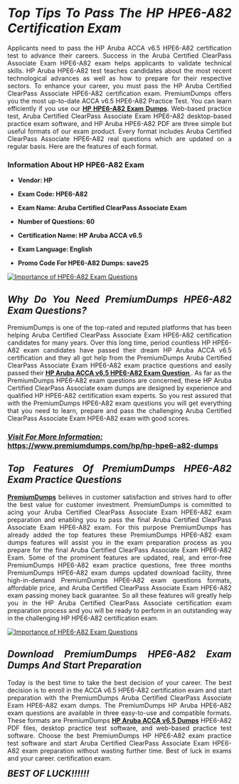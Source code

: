 <h1 style="text-align: justify;"><strong><em>Top Tips To Pass The HP HPE6-A82 Certification Exam</em></strong></h1>

<p style="text-align: justify;">Applicants need to pass the HP Aruba ACCA v6.5 HPE6-A82 certification test to advance their careers. Success in the Aruba Certified ClearPass Associate Exam HPE6-A82 exam helps applicants to validate technical skills. HP Aruba HPE6-A82 test teaches candidates about the most recent technological advances as well as how to prepare for their respective sectors. To enhance your career, you must pass the HP Aruba Certified ClearPass Associate HPE6-A82 certification exam. PremiumDumps offers you the most up-to-date ACCA v6.5 HPE6-A82 Practice Test. You can learn efficiently if you use our <strong><a href="https://www.premiumdumps.com/hp/hp-hpe6-a82-dumps">HP HPE6-A82 Exam Dumps</a></strong>. Web-based practice test, Aruba Certified ClearPass Associate Exam HPE6-A82 desktop-based practice exam software, and HP Aruba HPE6-A82 PDF are three simple but useful formats of our exam product. Every format includes Aruba Certified ClearPass Associate HPE6-A82 real questions which are updated on a regular basis. Here are the features of each format.</p>

<h3 style="text-align: justify;"><strong>Information About HP HPE6-A82 Exam</strong></h3>

<ul>
	<li>
	<p style="text-align: justify;"><b>Vendor: HP</b></p>
	</li>
	<li>
	<p style="text-align: justify;"><b>Exam Code: HPE6-A82</b></p>
	</li>
	<li>
	<p style="text-align: justify;"><b>Exam Name: Aruba Certified ClearPass Associate Exam</b></p>
	</li>
	<li>
	<p style="text-align: justify;"><b>Number of Questions: 60</b></p>
	</li>
	<li>
	<p style="text-align: justify;"><b>Certification Name: HP Aruba ACCA v6.5</b></p>
	</li>
	<li>
	<p style="text-align: justify;"><b>Exam Language: English</b></p>
	</li>
	<li>
	<p style="text-align: justify;"><b>Promo Code For HPE6-A82 Dumps: save25</b></p>
	</li>
</ul>

<p style="text-align: justify;"><a href="https://www.premiumdumps.com/hp/hp-hpe6-a82-dumps"><img alt="Importance of HPE6-A82 Exam Questions" src="https://i.imgur.com/VJaqCPg.jpeg" /></a></p>

<h2 style="text-align: justify;"><strong><em>Why Do You Need PremiumDumps HPE6-A82 Exam Questions?</em></strong></h2>

<p style="text-align: justify;">PremiumDumps is one of the top-rated and reputed platforms that has been helping Aruba Certified ClearPass Associate Exam HPE6-A82 certification candidates for many years. Over this long time, period countless HP HPE6-A82 exam candidates have passed their dream HP Aruba ACCA v6.5 certification and they all got help from the PremiumDumps Aruba Certified ClearPass Associate Exam HPE6-A82 exam practice questions and easily passed their <strong><a href="https://www.premiumdumps.com/hp/hp-hpe6-a82-dumps">HP Aruba ACCA v6.5 HPE6-A82 Exam Question </a></strong>. As far as the PremiumDumps HPE6-A82 exam questions are concerned, these HP Aruba Certified ClearPass Associate exam dumps are designed by experience and qualified HP HPE6-A82 certification exam experts. So you rest assured that with the PremiumDumps HPE6-A82 exam questions you will get everything that you need to learn, prepare and pass the challenging Aruba Certified ClearPass Associate Exam HPE6-A82 exam with good scores.</p>

<h3 style="text-align: justify;"><strong><u><i>Visit For More Information:</i></u><br />
<a href="https://www.premiumdumps.com/hp/hp-hpe6-a82-dumps">https://www.premiumdumps.com/hp/hp-hpe6-a82-dumps</a></strong></h3>

<h2 style="text-align: justify;"><strong><em>Top Features Of PremiumDumps HPE6-A82 Exam Practice Questions</em></strong></h2>

<p style="text-align: justify;"><a href="https://www.premiumdumps.com/"><strong>PremiumDumps</strong></a> believes in customer satisfaction and strives hard to offer the best value for customer investment. PremiumDumps is committed to acing your Aruba Certified ClearPass Associate Exam HPE6-A82 exam preparation and enabling you to pass the final Aruba Certified ClearPass Associate Exam HPE6-A82 exam. For this purpose PremiumDumps has already added the top features these PremiumDumps HPE6-A82 exam dumps features will assist you in the exam preparation process as you prepare for the final Aruba Certified ClearPass Associate Exam HPE6-A82 Exam. Some of the prominent features are updated, real, and error-free PremiumDumps HPE6-A82 exam practice questions, free three months PremiumDumps HPE6-A82 exam dumps updated download facility, three high-in-demand PremiumDumps HPE6-A82 exam questions formats, affordable price, and Aruba Certified ClearPass Associate Exam HPE6-A82 exam passing money back guarantee. So all these features will greatly help you in the HP Aruba Certified ClearPass Associate certification exam preparation process and you will be ready to perform in an outstanding way in the challenging HP HPE6-A82 certification exam.</p>

<p style="text-align: justify;"><a href="https://www.premiumdumps.com/hp/hp-hpe6-a82-dumps"><img alt="Importance of HPE6-A82 Exam Questions" src="https://i.imgur.com/2KPb8yb.jpeg" /></a></p>

<h2 style="text-align: justify;"><strong><em>Download PremiumDumps HPE6-A82 Exam Dumps And Start Preparation</em></strong></h2>

<p style="text-align: justify;">Today is the best time to take the best decision of your career. The best decision is to enroll in the ACCA v6.5 HPE6-A82 certification exam and start preparation with the PremiumDumps Aruba Certified ClearPass Associate Exam HPE6-A82 exam dumps. The PremiumDumps HP Aruba HPE6-A82 exam questions are available in three easy-to-use and compatible formats. These formats are PremiumDumps <strong><a href="https://www.premiumdumps.com/hp/hp-aruba-dumps">HP Aruba ACCA v6.5 Dumps</a></strong> HPE6-A82 PDF files, desktop practice test software, and web-based practice test software. Choose the best PremiumDumps HP HPE6-A82 exam practice test software and start Aruba Certified ClearPass Associate Exam HPE6-A82 exam preparation without wasting further time. Best of luck in exams and your career. certification exam.</p>

<p style="text-align: justify;"><strong><span style="font-size:20px;"><em>BEST OF LUCK!!!!!!</em></span></strong></p>
